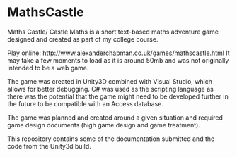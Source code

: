 # MathsCastle
Maths Castle/ Castle Maths is a short text-based maths adventure game designed and created as part of my college course. 

Play online: http://www.alexanderchapman.co.uk/games/mathscastle.html
It may take a few moments to load as it is around 50mb and was not originally intended to be a web game. 

The game was created in Unity3D combined with Visual Studio, which allows for better debugging. C# was used as the scripting language as there was the potential that the game might need to be developed further in the future to be compatible with an Access database.

The game was planned and created around a given situation and required game design documents (high game design and game treatment). 

This repository contains some of the documentation submitted and the code from the Unity3d build.
